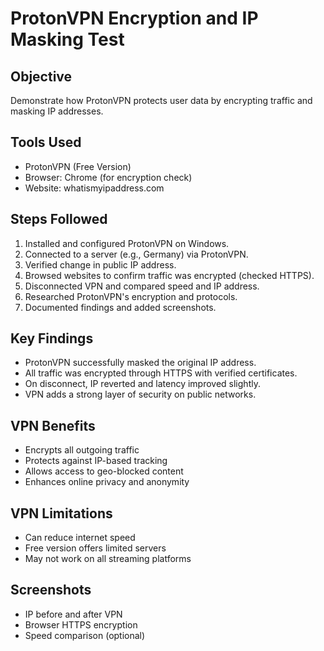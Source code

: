 
# ProtonVPN Encryption and IP Masking Test

## Objective
Demonstrate how ProtonVPN protects user data by encrypting traffic and masking IP addresses.

## Tools Used
- ProtonVPN (Free Version)
- Browser: Chrome (for encryption check)
- Website: whatismyipaddress.com

## Steps Followed
1. Installed and configured ProtonVPN on Windows.
2. Connected to a server (e.g., Germany) via ProtonVPN.
3. Verified change in public IP address.
4. Browsed websites to confirm traffic was encrypted (checked HTTPS).
5. Disconnected VPN and compared speed and IP address.
6. Researched ProtonVPN's encryption and protocols.
7. Documented findings and added screenshots.

## Key Findings
- ProtonVPN successfully masked the original IP address.
- All traffic was encrypted through HTTPS with verified certificates.
- On disconnect, IP reverted and latency improved slightly.
- VPN adds a strong layer of security on public networks.

## VPN Benefits
- Encrypts all outgoing traffic
- Protects against IP-based tracking
- Allows access to geo-blocked content
- Enhances online privacy and anonymity

## VPN Limitations
- Can reduce internet speed
- Free version offers limited servers
- May not work on all streaming platforms

## Screenshots
-  IP before and after VPN
-  Browser HTTPS encryption
-  Speed comparison (optional)
